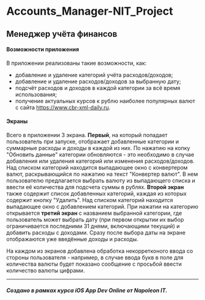 # Accounts_Manager-NIT_Project
## Менеджер учёта финансов

#### Возможности приложения
В приложении реализованы такие возможности, как:
- добавление и удаление категорий учёта расходов/доходов;
- добавление и удаление расходов/доходов за выбранную дату;
- подсчёт расходов и доходов в каждой категории за всё время использования;
- получение актуальных курсов к рублю наиболее популярных валют с сайта https://www.cbr-xml-daily.ru.

#### Экраны
Всего в приложении 3 экрана. **Первый**, на который попадает пользователь при запуске, отображает добавленные категории и суммарные расходы и доходы в каждой из них. По нажатию на копку "Обновить данные" категории обновляются - это необходимо в случае добавления или удаления категорий или изменения расходов/доходов. Над списком категорий находится выпадающее окно с конвертером валют, раскрывающийся по нажатию на текст "Конвертер валют". В нем пользователю предлагается выбрать валюту из выпадающего списка и ввести её количества для подсчета суммы в рублях.
**Второй экран** также содержит список добавленных категорий, каждая из которых содержит кнопку "Удалить". Над списком категорий находится выпадающее окно с добавлением категорий. При нажатии на категорию открывается **третий экран** с названием выбранной категории, где пользователь может выбрать дату (при первом открытии их выбор ограничивается последними 31 днями, включающими текущий) и добавить расходы с доходами. Сразу после выбора даты на экране отображаются уже введённые доходы и расходы.


На каждом из экранов добавлена обработка некорретконого ввода со стороны пользователя - например, в случае ввода букв в поле для количества валюты будет показано сообщение с просьбой ввести количество валюты цифрами.

***

##### Создано в рамках курса iOS App Dev Online от Napoleon IT.
